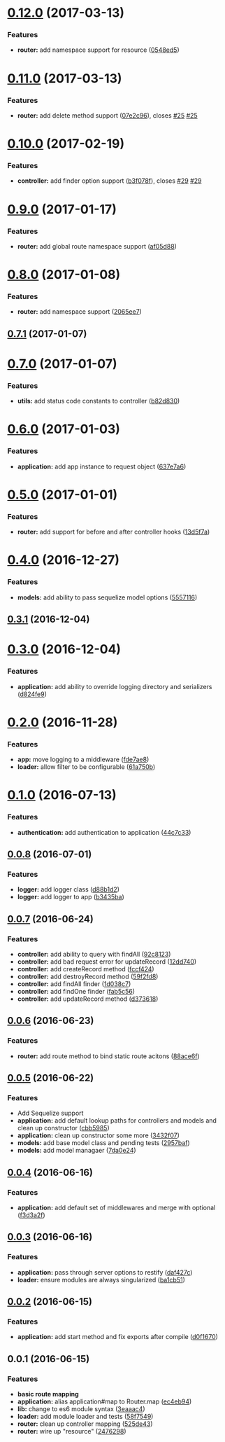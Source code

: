 <a name="0.12.0"></a>
# [0.12.0](https://github.com/dylanfoster/parch/compare/0.11.0...v0.12.0) (2017-03-13)


### Features

* **router:** add namespace support for resource ([0548ed5](https://github.com/dylanfoster/parch/commit/0548ed5))



<a name="0.11.0"></a>
# [0.11.0](https://github.com/dylanfoster/parch/compare/0.10.0...v0.11.0) (2017-03-13)


### Features

* **router:** add delete method support ([07e2c96](https://github.com/dylanfoster/parch/commit/07e2c96)), closes [#25](https://github.com/dylanfoster/parch/issues/25) [#25](https://github.com/dylanfoster/parch/issues/25)



<a name="0.10.0"></a>
# [0.10.0](https://github.com/dylanfoster/parch/compare/0.9.0...v0.10.0) (2017-02-19)


### Features

* **controller:** add finder option support ([b3f078f](https://github.com/dylanfoster/parch/commit/b3f078f)), closes [#29](https://github.com/dylanfoster/parch/issues/29) [#29](https://github.com/dylanfoster/parch/issues/29)



<a name="0.9.0"></a>
# [0.9.0](https://github.com/dylanfoster/parch/compare/0.8.0...v0.9.0) (2017-01-17)


### Features

* **router:** add global route namespace support ([af05d88](https://github.com/dylanfoster/parch/commit/af05d88))



<a name="0.8.0"></a>
# [0.8.0](https://github.com/dylanfoster/parch/compare/0.7.1...v0.8.0) (2017-01-08)


### Features

* **router:** add namespace support ([2065ee7](https://github.com/dylanfoster/parch/commit/2065ee7))



<a name="0.7.1"></a>
## [0.7.1](https://github.com/dylanfoster/parch/compare/0.7.0...v0.7.1) (2017-01-07)



<a name="0.7.0"></a>
# [0.7.0](https://github.com/dylanfoster/parch/compare/0.6.0...v0.7.0) (2017-01-07)


### Features

* **utils:** add status code constants to controller ([b82d830](https://github.com/dylanfoster/parch/commit/b82d830))



<a name="0.6.0"></a>
# [0.6.0](https://github.com/dylanfoster/parch/compare/0.5.0...v0.6.0) (2017-01-03)


### Features

* **application:** add app instance to request object ([637e7a6](https://github.com/dylanfoster/parch/commit/637e7a6))



<a name="0.5.0"></a>
# [0.5.0](https://github.com/dylanfoster/parch/compare/0.4.0...v0.5.0) (2017-01-01)


### Features

* **router:** add support for before and after controller hooks ([13d5f7a](https://github.com/dylanfoster/parch/commit/13d5f7a))



<a name="0.4.0"></a>
# [0.4.0](https://github.com/dylanfoster/parch/compare/0.3.1...v0.4.0) (2016-12-27)


### Features

* **models:** add ability to pass sequelize model options ([5557116](https://github.com/dylanfoster/parch/commit/5557116))



<a name="0.3.1"></a>
## [0.3.1](https://github.com/dylanfoster/parch/compare/0.3.0...v0.3.1) (2016-12-04)



<a name="0.3.0"></a>
# [0.3.0](https://github.com/dylanfoster/parch/compare/0.2.0...v0.3.0) (2016-12-04)


### Features

* **application:** add ability to override logging directory and serializers ([d824fe9](https://github.com/dylanfoster/parch/commit/d824fe9))



<a name="0.2.0"></a>
# [0.2.0](https://github.com/dylanfoster/parch/compare/0.1.0...v0.2.0) (2016-11-28)


### Features

* **app:** move logging to a middleware ([fde7ae8](https://github.com/dylanfoster/parch/commit/fde7ae8))
* **loader:** allow filter to be configurable ([61a750b](https://github.com/dylanfoster/parch/commit/61a750b))



<a name="0.1.0"></a>
# [0.1.0](https://github.com/dylanfoster/parch/compare/v0.0.9...v0.1.0) (2016-07-13)


### Features

* **authentication:** add authentication to application ([44c7c33](https://github.com/dylanfoster/parch/commit/44c7c33))



<a name="0.0.8"></a>
## [0.0.8](https://github.com/dylanfoster/parch/compare/0.0.7...v0.0.8) (2016-07-01)


### Features

* **logger:** add logger class ([d88b1d2](https://github.com/dylanfoster/parch/commit/d88b1d2))
* **logger:** add logger to app ([b3435ba](https://github.com/dylanfoster/parch/commit/b3435ba))



<a name="0.0.7"></a>
## [0.0.7](https://github.com/dylanfoster/parch/compare/0.0.6...v0.0.7) (2016-06-24)


### Features

* **controller:** add ability to query with findAll ([92c8123](https://github.com/dylanfoster/parch/commit/92c8123))
* **controller:** add bad request error for updateRecord ([12dd740](https://github.com/dylanfoster/parch/commit/12dd740))
* **controller:** add createRecord method ([fccf424](https://github.com/dylanfoster/parch/commit/fccf424))
* **controller:** add destroyRecord method ([59f2fd8](https://github.com/dylanfoster/parch/commit/59f2fd8))
* **controller:** add findAll finder ([1d038c7](https://github.com/dylanfoster/parch/commit/1d038c7))
* **controller:** add findOne finder ([fab5c56](https://github.com/dylanfoster/parch/commit/fab5c56))
* **controller:** add updateRecord method ([d373618](https://github.com/dylanfoster/parch/commit/d373618))



<a name="0.0.6"></a>
## [0.0.6](https://github.com/dylanfoster/parch/compare/0.0.5...v0.0.6) (2016-06-23)


### Features

* **router:** add route method to bind static route acitons ([88ace6f](https://github.com/dylanfoster/parch/commit/88ace6f))



<a name="0.0.5"></a>
## [0.0.5](https://github.com/dylanfoster/parch/compare/0.0.4...v0.0.5) (2016-06-22)


### Features

* Add Sequelize support
* **application:** add default lookup paths for controllers and models and clean up constructor ([cbb5985](https://github.com/dylanfoster/parch/commit/cbb5985))
* **application:** clean up constructor some more ([3432f07](https://github.com/dylanfoster/parch/commit/3432f07))
* **models:** add base model class and pending tests ([2957baf](https://github.com/dylanfoster/parch/commit/2957baf))
* **models:** add model managaer ([7da0e24](https://github.com/dylanfoster/parch/commit/7da0e24))



<a name="0.0.4"></a>
## [0.0.4](https://github.com/dylanfoster/parch/compare/0.0.3...v0.0.4) (2016-06-16)


### Features

* **application:** add default set of middlewares and merge with optional ([f3d3a2f](https://github.com/dylanfoster/parch/commit/f3d3a2f))



<a name="0.0.3"></a>
## [0.0.3](https://github.com/dylanfoster/parch/compare/0.0.2...v0.0.3) (2016-06-16)


### Features

* **application:** pass through server options to restify ([daf427c](https://github.com/dylanfoster/parch/commit/daf427c))
* **loader:** ensure modules are always singularized ([ba1cb51](https://github.com/dylanfoster/parch/commit/ba1cb51))



<a name="0.0.2"></a>
## [0.0.2](https://github.com/dylanfoster/parch/compare/0.0.1...v0.0.2) (2016-06-15)


### Features

* **application:** add start method and fix exports after compile ([d0f1670](https://github.com/dylanfoster/parch/commit/d0f1670))



<a name="0.0.1"></a>
## 0.0.1 (2016-06-15)


### Features

* **basic route mapping**
* **application:** alias application#map to Router.map ([ec4eb94](https://github.com/dylanfoster/parch/commit/ec4eb94))
* **lib:** change to es6 module syntax ([3eaaac4](https://github.com/dylanfoster/parch/commit/3eaaac4))
* **loader:** add module loader and tests ([58f7549](https://github.com/dylanfoster/parch/commit/58f7549))
* **router:** clean up controller mapping ([525de43](https://github.com/dylanfoster/parch/commit/525de43))
* **router:** wire up "resource" ([2476298](https://github.com/dylanfoster/parch/commit/2476298))




